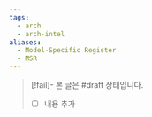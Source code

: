 ```yaml
---
tags:
  - arch
  - arch-intel
aliases:
  - Model-Specific Register
  - MSR
---
```

> [!fail]- 본 글은 #draft 상태입니다.
> - [ ] 내용 추가